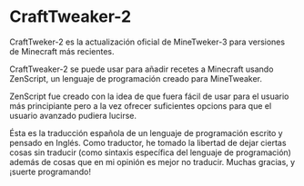 # CraftTweaker-2

CraftTweker-2 es la actualización oficial de MineTweker-3 para versiones de Minecraft más recientes. 

CraftTweaker-2 se puede usar para añadir recetes a Minecraft usando ZenScript, un lenguaje de programación creado para MineTweaker.

ZenScript fue creado con la idea de que fuera fácil de usar para el usuario más principiante pero a la vez ofrecer suficientes opcions para que el usuario avanzado pudiera lucirse.   
  
  
  
Ésta es la traducción española de un lenguaje de programación escrito y pensado en Inglés. Como traductor, he tomado la libertad de dejar ciertas cosas sin traducir (como sintaxis específica del lenguaje de programación) además de cosas que en mi opinión es mejor no traducir. Muchas gracias, y ¡suerte programando!